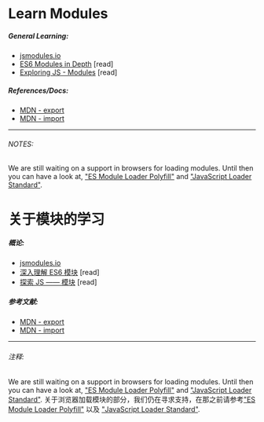 # Learn Modules

##### General Learning:

* [jsmodules.io](http://jsmodules.io/)
* [ES6 Modules in Depth](https://ponyfoo.com/articles/es6-modules-in-depth) [read]
* [Exploring JS - Modules](http://exploringjs.com/es6/ch_modules.html#ch_modules) [read]

##### References/Docs:

* [MDN - export](https://developer.mozilla.org/en-US/docs/Web/JavaScript/Reference/Statements/export)
* [MDN - import](https://developer.mozilla.org/en-US/docs/Web/JavaScript/Reference/Statements/import)

***

###### NOTES:

We are still waiting on a support in browsers for loading modules. Until then you can have a look at, ["ES Module Loader Polyfill"](https://github.com/ModuleLoader/es-module-loader) and ["JavaScript Loader Standard"](https://whatwg.github.io/loader/).

# 关于模块的学习

##### 概论:

* [jsmodules.io](http://jsmodules.io/)
* [深入理解 ES6 模块](https://ponyfoo.com/articles/es6-modules-in-depth) [read]
* [探索 JS —— 模块](http://exploringjs.com/es6/ch_modules.html#ch_modules) [read]

##### 参考文献:

* [MDN - export](https://developer.mozilla.org/en-US/docs/Web/JavaScript/Reference/Statements/export)
* [MDN - import](https://developer.mozilla.org/en-US/docs/Web/JavaScript/Reference/Statements/import)

***

###### 注释:

We are still waiting on a support in browsers for loading modules. Until then you can have a look at, ["ES Module Loader Polyfill"](https://github.com/ModuleLoader/es-module-loader) and ["JavaScript Loader Standard"](https://whatwg.github.io/loader/).
关于浏览器加载模块的部分，我们仍在寻求支持，在那之前请参考["ES Module Loader Polyfill"](https://github.com/ModuleLoader/es-module-loader) 以及 ["JavaScript Loader Standard"](https://whatwg.github.io/loader/).



















 






